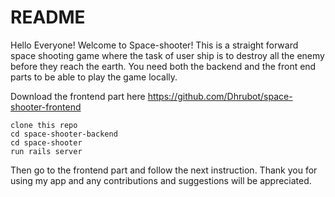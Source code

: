 # README

Hello Everyone! Welcome to Space-shooter!
This is a straight forward space shooting game where the task of user ship is to destroy all the enemy before they reach the earth. You need both the backend and the front end parts to be able to play the game locally.

Download the frontend part here 
https://github.com/Dhrubot/space-shooter-frontend

```
clone this repo
cd space-shooter-backend
cd space-shooter
run rails server

```
Then go to the frontend part and follow the next instruction.
Thank you for using my app and any contributions and suggestions will be appreciated.